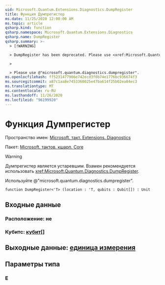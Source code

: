 ```yaml
---
uid: Microsoft.Quantum.Extensions.Diagnostics.DumpRegister
title: Функция Думпрегистер
ms.date: 11/25/2020 12:00:00 AM
ms.topic: article
qsharp.kind: function
qsharp.namespace: Microsoft.Quantum.Extensions.Diagnostics
qsharp.name: DumpRegister
qsharp.summary: >-
  > [!WARNING]

  > DumpRegister has been deprecated. Please use <xref:Microsoft.Quantum.Diagnostics.DumpRegister> instead.

  >

  > Please use @"microsoft.quantum.diagnostics.dumpregister".
ms.openlocfilehash: ff5231477906e742ecd3f0b74e1776bc936674f3
ms.sourcegitcommit: a87c1aa8e7453360025e47ba614f25b02ea84ec3
ms.translationtype: MT
ms.contentlocale: ru-RU
ms.lasthandoff: 11/26/2020
ms.locfileid: "96199920"
---
```

# <a name="dumpregister-function"></a>Функция Думпрегистер

Пространство имен: [Microsoft. такт. Extensions. Diagnostics](xref:Microsoft.Quantum.Extensions.Diagnostics)

Пакет: [Microsoft. тактов. кшарп. Core](https://nuget.org/packages/Microsoft.Quantum.QSharp.Core)


> [!WARNING]
> Думпрегистер является устаревшим. Взамен рекомендуется использовать <xref:Microsoft.Quantum.Diagnostics.DumpRegister>.
>
> Используйте @"microsoft.quantum.diagnostics.dumpregister".



```qsharp
function DumpRegister<'T> (location : 'T, qubits : Qubit[]) : Unit
```


## <a name="input"></a>Входные данные

### <a name="location--t"></a>Расположение: не




### <a name="qubits--qubit"></a>Кубитс: [кубит](xref:microsoft.quantum.lang-ref.qubit)[]





## <a name="output--unit"></a>Выходные данные: [единица измерения](xref:microsoft.quantum.lang-ref.unit)



## <a name="type-parameters"></a>Параметры типа

### <a name="t"></a>Е

